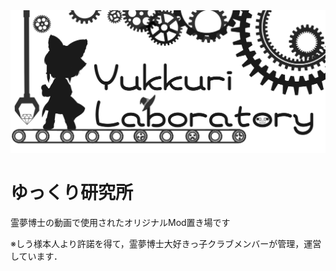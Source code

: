 
<img src="https://github.com/YukkuriLaboratory/.github/blob/main/images/YukkuriLaboratory_icon3.png?raw=true">

# ゆっくり研究所

霊夢博士の動画で使用されたオリジナルMod置き場です

※しう様本人より許諾を得て，霊夢博士大好きっ子クラブメンバーが管理，運営しています．

